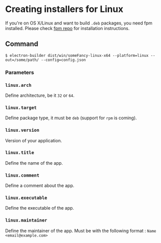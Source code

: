# Creating installers for Linux

If you're on OS X/Linux and want to build `.deb` packages, you need fpm installed. Please check [fpm repo](https://github.com/jordansissel/fpm) for installation instructions.

## Command

```
$ electron-builder dist/win/someFancy-linux-x64 --platform=linux --out=/some/path/ --config=config.json
```

### Parameters

### `linux.arch`
Define architecture, be it `32` or `64`.

### `linux.target`
Define package type, it must be `deb` (support for `rpm` is coming).

### `linux.version`
Version of your application.

### `linux.title`
Define the name of the app.

### `linux.comment`
Define a comment about the app.

### `linux.executable`
Define the executable of the app.

### `linux.maintainer`
Define the maintainer of the app. Must be with the following format : `Name <email@example.com>`
